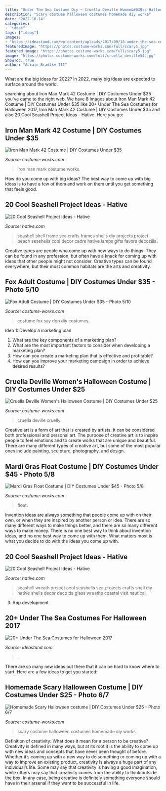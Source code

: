 ```yaml
---
title: "Under The Sea Costume Diy ~ Cruella Deville Women&#039;s Halloween Costume"
description: "Scary costume halloween costumes homemade diy works"
date: "2022-10-14"
categories:
- "ideas"
tags: ["ideas"]
images:
- "https://ideastand.com/wp-content/uploads/2017/09/18-under-the-sea-costumes-costume-diy-thumb.jpg"
featuredImage: "https://photos.costume-works.com/full/scary5.jpg"
featured_image: "https://photos.costume-works.com/full/scary5.jpg"
image: "https://photos.costume-works.com/full/cruella_deville54.jpg"
ShowToc: true
author: "Adrain Bradtke III"
---
```



What are the big ideas for 2022?
In 2022, many big ideas are expected to surface around the world.

	

		
searching about Iron Man Mark 42 Costume | DIY Costumes Under $35 you've came to the right web. We have 8 Images about Iron Man Mark 42 Costume | DIY Costumes Under $35 like 20+ Under The Sea Costumes for Halloween 2017, Iron Man Mark 42 Costume | DIY Costumes Under $35 and also 20 Cool Seashell Project Ideas - Hative. Here you go:
		
    
## Iron Man Mark 42 Costume | DIY Costumes Under $35

<img loading=lazy src="https://photos.costume-works.com/full/iron_man_mark_421.jpg" onerror="this.onerror=null;this.src='https://tse2.mm.bing.net/th?id=OIP.8xgV2-IAv4excjxrJPk_vQHaNK&amp;pid=15.1';" alt="Iron Man Mark 42 Costume | DIY Costumes Under $35">

_Source: costume-works.com_

>iron man mark costume works. 

	

How do you come up with big ideas?
The best way to come up with big ideas is to have a few of them and work on them until you get something that feels good.

    
## 20 Cool Seashell Project Ideas - Hative

<img loading=lazy src="https://hative.com/wp-content/uploads/2014/12/seashell-project-ideas/11-sea-shell-photo-frame.jpg" onerror="this.onerror=null;this.src='https://tse4.mm.bing.net/th?id=OIP.zg4oFNNHPHchdF10OVI2mQHaJ4&amp;pid=15.1';" alt="20 Cool Seashell Project Ideas - Hative">

_Source: hative.com_

>seashell shell frame sea crafts frames shells diy projects project beach seashells cool decor cadre hative lamps gifts favors decozilla. 

	

Creative types are people who come up with new ways to do things. They can be found in any profession, but often have a knack for coming up with ideas that other people might not consider. Creative types can be found everywhere, but their most common habitats are the arts and creativity.

    
## Fox Adult Costume | DIY Costumes Under $35 - Photo 5/10

<img loading=lazy src="https://photos.costume-works.com/full/fox10.jpg" onerror="this.onerror=null;this.src='https://tse1.mm.bing.net/th?id=OIP.tPhdBxVzmdXEV30xNy5lVgHaMZ&amp;pid=15.1';" alt="Fox Adult Costume | DIY Costumes Under $35 - Photo 5/10">

_Source: costume-works.com_

>costume fox say don diy costumes. 

	

Idea 1: Develop a marketing plan
1. What are the key components of a marketing plan? 
2. What are the most important factors to consider when developing a marketing plan? 
3. How can you create a marketing plan that is effective and profitable? 
4. How can you improve your marketing campaign in order to achieve desired results?

    
## Cruella Deville Women&#039;s Halloween Costume | DIY Costumes Under $25

<img loading=lazy src="https://photos.costume-works.com/full/cruella_deville54.jpg" onerror="this.onerror=null;this.src='https://tse4.mm.bing.net/th?id=OIP.0iEXnZiPelsZvDnRbg768gHaL_&amp;pid=15.1';" alt="Cruella Deville Women&#039;s Halloween Costume | DIY Costumes Under $25">

_Source: costume-works.com_

>cruella deville cruelly. 

	

Creative art is a form of art that is created by artists. It can be considered both professional and personal art. The purpose of creative art is to inspire people to feel emotions and to create works that are unique and beautiful. There are many different types of creative art, but some of the most popular ones include painting, sculpture, photography, and design.

    
## Mardi Gras Float Costume | DIY Costumes Under $45 - Photo 5/8

<img loading=lazy src="https://photos.costume-works.com/full/mardi_gras_float4.jpg" onerror="this.onerror=null;this.src='https://tse3.mm.bing.net/th?id=OIP.KeoRkEHBmKUxZll0g9HyxgHaMZ&amp;pid=15.1';" alt="Mardi Gras Float Costume | DIY Costumes Under $45 - Photo 5/8">

_Source: costume-works.com_

>float. 

	

Invention ideas are always something that people come up with on their own, or when they are inspired by another person or idea. There are so many different ways to make things better, and there are so many different ways to make money. There is no one best way to think about invention ideas, and no one best way to come up with them. What matters most is what you decide to do with the ideas you come up with.

    
## 20 Cool Seashell Project Ideas - Hative

<img loading=lazy src="https://hative.com/wp-content/uploads/2014/12/seashell-project-ideas/12-seashell-wreath.jpg" onerror="this.onerror=null;this.src='https://tse1.mm.bing.net/th?id=OIP.694TVsaKQeKoNOVmPp0llgHaIM&amp;pid=15.1';" alt="20 Cool Seashell Project Ideas - Hative">

_Source: hative.com_

>seashell wreath project cool seashells sea projects crafts shell diy hative shells decor deco da glass wreaths coastal visit nautical. 

	

3. App development 

    
## 20+ Under The Sea Costumes For Halloween 2017

<img loading=lazy src="https://ideastand.com/wp-content/uploads/2017/09/18-under-the-sea-costumes-costume-diy-thumb.jpg" onerror="this.onerror=null;this.src='https://tse3.mm.bing.net/th?id=OIP.HSWezJ2V8doD9KolZCVqvQHaGL&amp;pid=15.1';" alt="20+ Under The Sea Costumes for Halloween 2017">

_Source: ideastand.com_

>. 

	

There are so many new ideas out there that it can be hard to know where to start. Here are a few ideas to get you started: 

    
## Homemade Scary Halloween Costume | DIY Costumes Under $25 - Photo 6/7

<img loading=lazy src="https://photos.costume-works.com/full/scary5.jpg" onerror="this.onerror=null;this.src='https://tse2.mm.bing.net/th?id=OIP.13s569Qw9MrHlPMMoGz1IwHaJ3&amp;pid=15.1';" alt="Homemade Scary Halloween costume | DIY Costumes Under $25 - Photo 6/7">

_Source: costume-works.com_

>scary costume halloween costumes homemade diy works. 

	

Definition of creativity: What does it mean for a person to be creative?
Creativity is defined in many ways, but at its root it is the ability to come up with new ideas and concepts that have never been thought of before. Whether it’s coming up with a new way to do something or coming up with a way to improve an existing product, creativity is always a huge part of any individual’s life. Some may say that creativity is having a good imagination, while others may say that creativity comes from the ability to think outside the box. In any case, being creative is definitely something everyone should have in their arsenal if they want to be successful in life.

